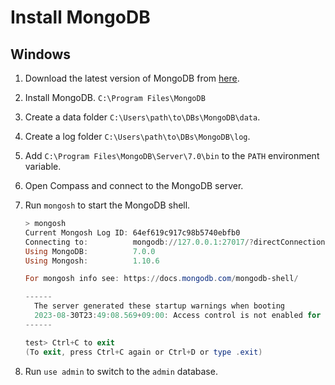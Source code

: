 # Install MongoDB

## Windows

1. Download the latest version of MongoDB from [here](https://www.mongodb.com/try/download/community).
2. Install MongoDB. `C:\Program Files\MongoDB`
3. Create a data folder `C:\Users\path\to\DBs\MongoDB\data`.
4. Create a log folder `C:\Users\path\to\DBs\MongoDB\log`.
5. Add `C:\Program Files\MongoDB\Server\7.0\bin` to the `PATH` environment variable.
6. Open Compass and connect to the MongoDB server.
7. Run `mongosh` to start the MongoDB shell.

    ```PowerShell
    > mongosh
   Current Mongosh Log ID: 64ef619c917c98b5740ebfb0
   Connecting to:          mongodb://127.0.0.1:27017/?directConnection=true&serverSelectionTimeoutMS=2000&appName=mongosh+1.10.6
   Using MongoDB:          7.0.0
   Using Mongosh:          1.10.6

   For mongosh info see: https://docs.mongodb.com/mongodb-shell/

   ------
      The server generated these startup warnings when booting
      2023-08-30T23:49:08.569+09:00: Access control is not enabled for the database. Read and write access to data and configuration is unrestricted
   ------

   test> Ctrl+C to exit
   (To exit, press Ctrl+C again or Ctrl+D or type .exit)
    ```

8. Run `use admin` to switch to the `admin` database.
